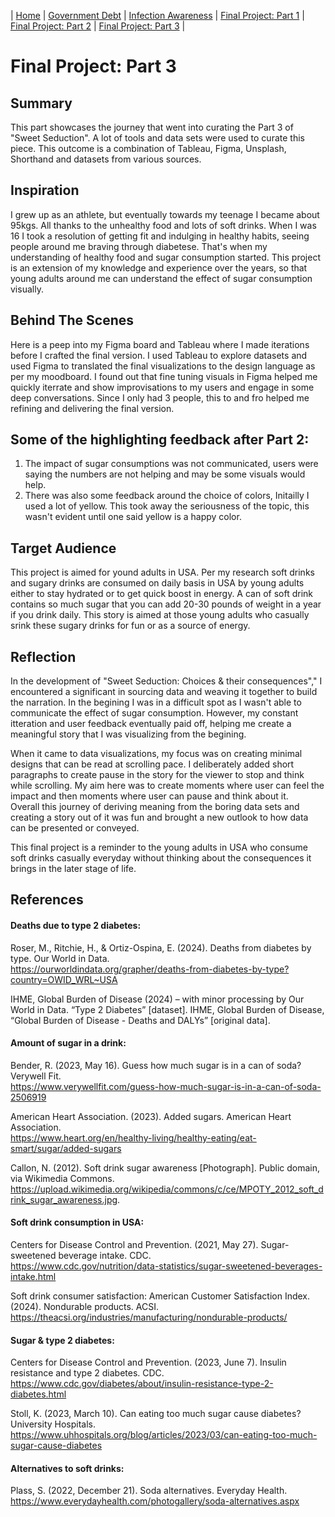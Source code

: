 | [Home](./README.md)              | [Government Debt](./GOVTDEBT.md)  | [Infection Awareness](./INFAWARE.md) | [Final Project: Part 1](./FinalProject.md) | [Final Project: Part 2](./final-project-part-two.md) | [Final Project: Part 3](./final-project-part-three.md) |

# Final Project: Part 3
## Summary  
This part showcases the journey that went into curating the Part 3 of "Sweet Seduction". A lot of tools and data sets were used to curate this piece. This outcome is a combination of Tableau, Figma, Unsplash, Shorthand and datasets from various sources.  

## Inspiration
I grew up as an athlete, but eventually towards my teenage I became about 95kgs. All thanks to the unhealthy food and lots of soft drinks. When I was 16 I took a resolution of getting fit and indulging in healthy habits, seeing people around me braving through diabetese. That's when my understanding of healthy food and sugar consumption started. This project is an extension of my knowledge and experience over the years, so that young adults around me can understand the effect of sugar consumption visually.

## Behind The Scenes  
Here is a peep into my Figma board and Tableau where I made iterations before I crafted the final version. I used Tableau to explore datasets and used Figma to translated the final visualizations to the design language as per my moodboard. I found out that fine tuning visuals in Figma helped me quickly iterrate and show improvisations to my users and engage in some deep conversations. Since I only had 3 people, this to and fro helped me refining and delivering the final version. 

## Some of the highlighting feedback after Part 2:
1. The impact of sugar consumptions was not communicated, users were saying the numbers are not helping and may be some visuals would help.      
2. There was also some feedback around the choice of colors, Initailly I used a lot of yellow. This took away the seriousness of the topic, this wasn't evident until one said yellow is a happy color.  



## Target Audience  
This project is aimed for yound adults in USA. Per my research soft drinks and sugary drinks are consumed on daily basis in USA by young adults either to stay hydrated or to get quick boost in energy. A can of soft drink contains so much sugar that you can add 20-30 pounds of weight in a year if you drink daily. This story is aimed at those young adults who casually srink these sugary drinks for fun or as a source of energy. 

## Reflection  
In the development of "Sweet Seduction: Choices & their consequences"," I encountered a significant in sourcing data and weaving it together to build the narration. In the begining I was in a difficult spot as I wasn't able to communicate the effect of sugar consumption. However, my constant itteration and user feedback eventually paid off, helping me create a meaningful story that I was visualizing from the begining.  

​When it came to data visualizations, my focus was on creating minimal designs that can be read at scrolling pace. I deliberately added short paragraphs to create pause in the story for the viewer to stop and think while scrolling. My aim here was to create moments where user can feel the impact and then moments where user can pause and think about it.  
Overall this journey of deriving meaning from the boring data sets and creating a story out of it was fun and brought a new outlook to how data can be presented or conveyed.  

This final project is a reminder to the young adults in USA who consume soft drinks casually everyday without thinking about the consequences it brings in the later stage of life.  

## References

#### Deaths due to type 2 diabetes:
Roser, M., Ritchie, H., & Ortiz-Ospina, E. (2024). Deaths from diabetes by type. Our World in Data.  
https://ourworldindata.org/grapher/deaths-from-diabetes-by-type?country=OWID_WRL~USA

IHME, Global Burden of Disease (2024) – with minor processing by Our World in Data. “Type 2 Diabetes” [dataset]. IHME, Global Burden of Disease, “Global Burden of Disease - Deaths and DALYs” [original data].


#### Amount of sugar in a drink:
Bender, R. (2023, May 16). Guess how much sugar is in a can of soda? Verywell Fit.   
https://www.verywellfit.com/guess-how-much-sugar-is-in-a-can-of-soda-2506919  

American Heart Association. (2023). Added sugars. American Heart Association.   
https://www.heart.org/en/healthy-living/healthy-eating/eat-smart/sugar/added-sugars  

Callon, N. (2012). Soft drink sugar awareness [Photograph]. Public domain, via Wikimedia Commons.  
https://upload.wikimedia.org/wikipedia/commons/c/ce/MPOTY_2012_soft_drink_sugar_awareness.jpg.  

#### Soft drink consumption in USA:
Centers for Disease Control and Prevention. (2021, May 27). Sugar-sweetened beverage intake. CDC.   
https://www.cdc.gov/nutrition/data-statistics/sugar-sweetened-beverages-intake.html  

Soft drink consumer satisfaction:
American Customer Satisfaction Index. (2024). Nondurable products. ACSI.   
https://theacsi.org/industries/manufacturing/nondurable-products/  

#### Sugar & type 2 diabetes:
Centers for Disease Control and Prevention. (2023, June 7). Insulin resistance and type 2 diabetes. CDC.   
https://www.cdc.gov/diabetes/about/insulin-resistance-type-2-diabetes.html

Stoll, K. (2023, March 10). Can eating too much sugar cause diabetes? University Hospitals.   
https://www.uhhospitals.org/blog/articles/2023/03/can-eating-too-much-sugar-cause-diabetes   

#### Alternatives to soft drinks:
Plass, S. (2022, December 21). Soda alternatives. Everyday Health.   
https://www.everydayhealth.com/photogallery/soda-alternatives.aspx  
